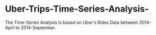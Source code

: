 # Uber-Trips-Time-Series-Analysis-
The Time-Series Analysis is based on Uber's Rides Data between 2014-April to 2014-September.
